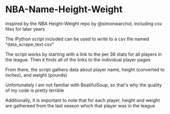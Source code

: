 # NBA-Name-Height-Weight
Inspired by the NBA Height-Weight repo by @simonwarchol, including csv files for later years

The iPython script included can be used to write to a csv file named "data_scrape_text.csv" 

The script works by starting with a link to the per 36 stats for all players in the league. Then it finds all of the links to the individual player pages

From there, the script gathers data about player name, height (converted to inches), and weight (pounds)

Unfortunately I am not familiar with BeatifulSoup, so that's why the quality of my code is pretty terrible

Additionally, it is important to note that for each player, height and weight are gathereed from the last season which that player was in the league
